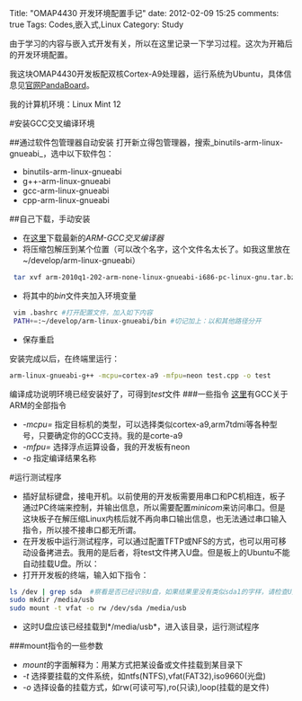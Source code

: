 Title: "OMAP4430 开发环境配置手记"
date: 2012-02-09 15:25
comments: true
Tags: Codes,嵌入式,Linux
Category: Study 

由于学习的内容与嵌入式开发有关，所以在这里记录一下学习过程。这次为开箱后的开发环境配置。

我这块OMAP4430开发板配双核Cortex-A9处理器，运行系统为Ubuntu，具体信息见[官网PandaBoard](http://pandaboard.org/)。

我的计算机环境：Linux Mint 12

#安装GCC交叉编译环境

##通过软件包管理器自动安装
打开新立得包管理器，搜索_binutils-arm-linux-gnueabi_，选中以下软件包：  

+ binutils-arm-linux-gnueabi
+ g++-arm-linux-gnueabi
+ gcc-arm-linux-gnueabi
+ cpp-arm-linux-gnueabi

##自己下载，手动安装
- 在[这里](http://blog.chinaunix.net/link.php?url=http://www.codesourcery.com%2Fsgpp%2Flite%2Farm%2Fportal%2Frelease1293)下载最新的*ARM-GCC交叉编译器*
- 将压缩包解压到某个位置（可以改个名字，这个文件名太长了。如我这里放在~/develop/arm-linux-gnueabi）

``` bash
 tar xvf arm-2010q1-202-arm-none-linux-gnueabi-i686-pc-linux-gnu.tar.bz2
```

- 将其中的*bin*文件夹加入环境变量
        
``` bash
 vim .bashrc #打开配置文件，加入如下内容
 PATH+=:~/develop/arm-linux-gnueabi/bin #切记加上：以和其他路径分开
```

- 保存重启
        
安装完成以后，在终端里运行：
``` bash
arm-linux-gnueabi-g++ -mcpu=cortex-a9 -mfpu=neon test.cpp -o test
```

编译成功说明环境已经安装好了，可得到*test*文件
###一些指令
[这里](http://gcc.gnu.org/onlinedocs/gcc/ARM-Options.html)有GCC关于ARM的全部指令

- *-mcpu=* 指定目标机的类型，可以选择类似cortex-a9,arm7tdmi等各种型号，只要确定你的GCC支持。我的是corte-a9
- *-mfpu=* 选择浮点运算设备，我的开发板有neon
- *-o* 指定编译结果名称

#运行测试程序
- 插好鼠标键盘，接电开机。以前使用的开发板需要用串口和PC机相连，板子通过PC终端来控制，并输出信息，所以需要配置*minicom*来访问串口。但是这块板子在解压缩Linux内核后就不再向串口输出信息，也无法通过串口输入指令，所以接不接串口都无所谓。  
- 在开发板中运行测试程序，可以通过配置TFTP或NFS的方式，也可以用可移动设备拷进去。我用的是后者，将test文件拷入U盘。但是板上的Ubuntu不能自动挂载U盘。所以：  
- 打开开发板的终端，输入如下指令：

```bash
ls /dev | grep sda  #察看是否已经识别U盘，如果结果里没有类似sda1的字样，请检查U盘是否连接好了
sudo mkdir /media/usb
sudo mount -t vfat -o rw /dev/sda /media/usb
```

- 这时U盘应该已经挂载到*/media/usb*，进入该目录，运行测试程序

###mount指令的一些参数
- *mount*的字面解释为：用某方式把某设备或文件挂载到某目录下
- _-t_ 选择要挂载的文件系统，如ntfs(NTFS),vfat(FAT32),iso9660(光盘)
- *-o* 选择设备的挂载方式，如rw(可读可写),ro(只读),loop(挂载的是文件)
